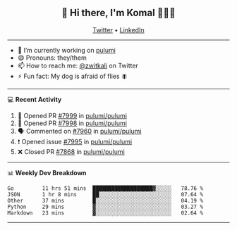 <h2 align="center"> 👋 Hi there, I'm Komal 🧑🏾‍💻 </h2>
<p align="center">
    <a href="https://twitter.com/zwitkali">Twitter</a> •
    <a href="https://www.linkedin.com/in/komal-ali/">LinkedIn</a>
</p>

--------

- 🔭 I’m currently working on [pulumi](https://github.com/pulumi/pulumi)
- 😄 Pronouns: they/them
- 📫 How to reach me: [@zwitkali](https://twitter.com/zwitkali) on Twitter
- ⚡ Fun fact: My dog is afraid of flies 🪰

--------
💻 **Recent Activity**

<!--START_SECTION:activity-->
1. 💪 Opened PR [#7999](https://github.com/pulumi/pulumi/pull/7999) in [pulumi/pulumi](https://github.com/pulumi/pulumi)
2. 💪 Opened PR [#7998](https://github.com/pulumi/pulumi/pull/7998) in [pulumi/pulumi](https://github.com/pulumi/pulumi)
3. 🗣 Commented on [#7960](https://github.com/pulumi/pulumi/issues/7960) in [pulumi/pulumi](https://github.com/pulumi/pulumi)
4. ❗️ Opened issue [#7995](https://github.com/pulumi/pulumi/issues/7995) in [pulumi/pulumi](https://github.com/pulumi/pulumi)
5. ❌ Closed PR [#7868](https://github.com/pulumi/pulumi/pull/7868) in [pulumi/pulumi](https://github.com/pulumi/pulumi)
<!--END_SECTION:activity-->

--------

📊 **Weekly Dev Breakdown**
<!--START_SECTION:waka-->
```text
Go         11 hrs 51 mins  ███████████████████▓░░░░░   78.76 % 
JSON       1 hr 8 mins     ██░░░░░░░░░░░░░░░░░░░░░░░   07.64 % 
Other      37 mins         █░░░░░░░░░░░░░░░░░░░░░░░░   04.19 % 
Python     29 mins         ▓░░░░░░░░░░░░░░░░░░░░░░░░   03.27 % 
Markdown   23 mins         ▓░░░░░░░░░░░░░░░░░░░░░░░░   02.64 % 
```
<!--END_SECTION:waka-->

--------